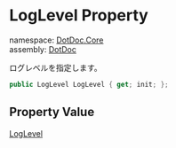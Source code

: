 ﻿# LogLevel Property

namespace: [DotDoc\.Core](../../DotDoc.Core.md)<br />
assembly: [DotDoc](../../../DotDoc.md)

ログレベルを指定します。

```csharp
public LogLevel LogLevel { get; init; };
```

## Property Value

[LogLevel](../../../DotDoc/DotDoc.Core/LogLevel.md)

